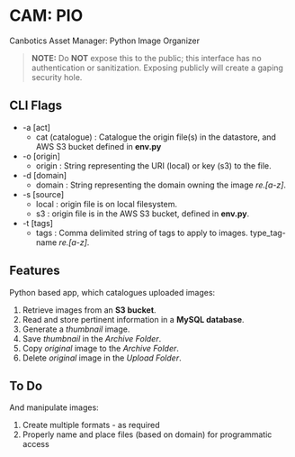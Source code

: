 # CAM: PIO
Canbotics Asset Manager: Python Image Organizer

> **NOTE:**
> Do **NOT** expose this to the public; this interface has no authentication or sanitization.
> Exposing publicly will create a gaping security hole.

## CLI Flags
- -a [act]
  - cat (catalogue) : Catalogue the origin file(s) in the datastore, and AWS S3 bucket defined in **env.py**
- -o [origin]
  - origin : String representing the URI (local) or key (s3) to the file.
- -d [domain]
  - domain : String representing the domain owning the image *re.[a-z]*.
- -s [source]
  - local : origin file is on local filesystem.
  - s3 : origin file is in the AWS S3 bucket, defined in **env.py**.
- -t [tags]
  - tags : Comma delimited string of tags to apply to images. type_tag-name *re.[a-z]*.









## Features
Python based app, which catalogues uploaded images:

1) Retrieve images from an **S3 bucket**.
2) Read and store pertinent information in a **MySQL database**.
3) Generate a _thumbnail_ image.
4) Save _thumbnail_ in the _Archive Folder_.
5) Copy _original_ image to the _Archive Folder_.
6) Delete _original_ image in the _Upload Folder_.



## To Do
And manipulate images:

1) Create multiple formats - as required
2) Properly name and place files (based on domain) for programmatic access

